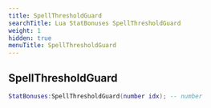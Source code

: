 ```yaml
---
title: SpellThresholdGuard
searchTitle: Lua StatBonuses SpellThresholdGuard
weight: 1
hidden: true
menuTitle: SpellThresholdGuard
---
```

## SpellThresholdGuard
```lua
StatBonuses:SpellThresholdGuard(number idx); -- number
```